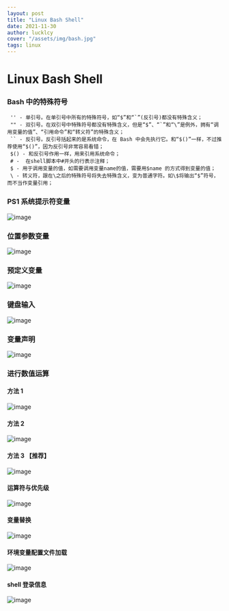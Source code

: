 ```yaml
---
layout: post
title: "Linux Bash Shell"
date: 2021-11-30
author: lucklcy
cover: "/assets/img/bash.jpg"
tags: linux
---
```


# Linux Bash Shell

### Bash 中的特殊符号

```
 '' - 单引号。在单引号中所有的特殊符号，如“$”和“`”(反引号)都没有特殊含义；
 "" - 双引号。在双引号中特殊符号都没有特殊含义，但是“$”、“`”和“\”是例外，拥有“调用变量的值”、“引用命令”和“转义符”的特殊含义；
 `` - 反引号。反引号括起来的是系统命令，在 Bash 中会先执行它。和“$()”一样，不过推荐使用“$()”，因为反引号非常容易看错；
 $() - 和反引号作用一样，用来引用系统命令；
 # -  在shell脚本中#开头的行表示注释；
 $ - 用于调用变量的值，如需要调用变量name的值，需要用$name 的方式得到变量的值；
 \ - 转义符，跟在\之后的特殊符号将失去特殊含义，变为普通字符。如\$将输出“$”符号，而不当作变量引用；
```

### PS1 系统提示符变量

![image](/assets/img/bash/ps1_var.png)

### 位置参数变量

![image](/assets/img/bash/position_var.png)

### 预定义变量

![image](/assets/img/bash/predefine_var.png)

### 键盘输入

![image](/assets/img/bash/keyboard_input.png)

### 变量声明

![image](/assets/img/bash/declare_var.png)

### 进行数值运算

#### 方法 1

![image](/assets/img/bash/arithmetic_func1.png)

#### 方法 2

![image](/assets/img/bash/arithmetic_func2.png)

#### 方法 3 【推荐】

![image](/assets/img/bash/arithmetic_func3.png)

#### 运算符与优先级

![image](/assets/img/bash/arithmetic_operator.png)

#### 变量替换

![image](/assets/img/bash/var_replacement.png)

#### 环境变量配置文件加载

![image](/assets/img/bash/env_config_file.png)

#### shell 登录信息

![image](/assets/img/bash/etc_issue.png)
